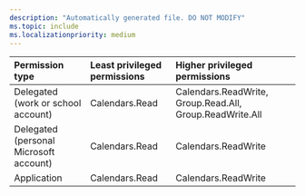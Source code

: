 ```yaml
---
description: "Automatically generated file. DO NOT MODIFY"
ms.topic: include
ms.localizationpriority: medium
---
```


|Permission type|Least privileged permissions|Higher privileged permissions|
|:---|:---|:---|
|Delegated (work or school account)|Calendars.Read|Calendars.ReadWrite, Group.Read.All, Group.ReadWrite.All|
|Delegated (personal Microsoft account)|Calendars.Read|Calendars.ReadWrite|
|Application|Calendars.Read|Calendars.ReadWrite|

